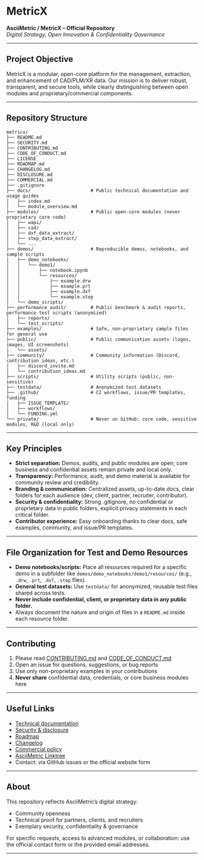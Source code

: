 # MetricX

**AsciiMetric / MetricX – Official Repository**  
*Digital Strategy, Open Innovation & Confidentiality Governance*

---

## Project Objective

MetricX is a modular, open-core platform for the management, extraction, and enhancement of CAD/PLM/XR data. Our mission is to deliver robust, transparent, and secure tools, while clearly distinguishing between open modules and proprietary/commercial components.

---

## Repository Structure

```
metricx/
├── README.md
├── SECURITY.md
├── CONTRIBUTING.md
├── CODE_OF_CONDUCT.md
├── LICENSE
├── ROADMAP.md
├── CHANGELOG.md
├── DISCLOSURE.md
├── COMMERCIAL.md
├── .gitignore
├── docs/                      # Public technical documentation and usage guides
│   ├── index.md
│   └── module_overview.md
├── modules/                   # Public open-core modules (never proprietary core code)
│   ├── wapi/
│   ├── cad/
│   ├── dxf_data_extract/
│   ├── step_data_extract/
│   └── ...
├── demos/                     # Reproducible demos, notebooks, and sample scripts
│   ├── demo_notebooks/
│   │   └── demo1/
│   │       ├── notebook.ipynb
│   │       └── resources/
│   │           ├── example.drw
│   │           ├── example.prt
│   │           ├── example.dxf
│   │           └── example.step
│   └── demo_scripts/
├── performance_audit/         # Public benchmark & audit reports, performance test scripts (anonymized)
│   ├── reports/
│   └── test_scripts/
├── examples/                  # Safe, non-proprietary sample files for general use
├── public/                    # Public communication assets (logos, images, UI screenshots)
│   └── assets/
├── community/                 # Community information (Discord, contribution ideas, etc.)
│   ├── discord_invite.md
│   └── contribution_ideas.md
├── scripts/                   # Utility scripts (public, non-sensitive)
├── testdata/                  # Anonymized test datasets
├── .github/                   # CI workflows, issue/PR templates, funding
│   ├── ISSUE_TEMPLATE/
│   ├── workflows/
│   └── FUNDING.yml
└── private/                   # Never on GitHub: core code, sensitive modules, R&D (local only)
```

---

## Key Principles

- **Strict separation:** Demos, audits, and public modules are open; core business and confidential assets remain private and local only.
- **Transparency:** Performance, audit, and demo material is available for community review and credibility.
- **Branding & communication:** Centralized assets, up-to-date docs, clear folders for each audience (dev, client, partner, recruiter, contributor).
- **Security & confidentiality:** Strong .gitignore, no confidential or proprietary data in public folders, explicit privacy statements in each critical folder.
- **Contributor experience:** Easy onboarding thanks to clear docs, safe examples, community, and issue/PR templates.

---

## File Organization for Test and Demo Resources

- **Demo notebooks/scripts:** Place all resources required for a specific demo in a subfolder like `demos/demo_notebooks/demo1/resources/` (e.g., `.drw`, `.prt`, `.dxf`, `.step` files).
- **General test datasets:** Use `testdata/` for anonymized, reusable test files shared across tests.
- **Never include confidential, client, or proprietary data in any public folder.**
- Always document the nature and origin of files in a `README.md` inside each resource folder.

---

## Contributing

1. Please read [CONTRIBUTING.md](./CONTRIBUTING.md) and [CODE_OF_CONDUCT.md](./CODE_OF_CONDUCT.md)
2. Open an issue for questions, suggestions, or bug reports
3. Use only non-proprietary examples in your contributions
4. **Never share** confidential data, credentials, or core business modules here

---

## Useful Links

- [Technical documentation](./docs/)
- [Security & disclosure](./SECURITY.md)
- [Roadmap](./ROADMAP.md)
- [Changelog](./CHANGELOG.md)
- [Commercial policy](./COMMERCIAL.md)
- [AsciiMetric Linktree](https://linktr.ee/AsciiMetric)  
- Contact: via GitHub issues or the official website form

---

## About

This repository reflects AsciiMetric’s digital strategy:  
- Community openness  
- Technical proof for partners, clients, and recruiters  
- Exemplary security, confidentiality & governance

For specific requests, access to advanced modules, or collaboration: use the official contact form or the provided email addresses.

---
